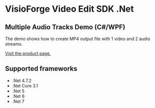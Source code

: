 ﻿# VisioForge Video Edit SDK .Net

## Multiple Audio Tracks Demo (C#/WPF)

The demo shows how to create MP4 output file with 1 video and 2 audio streams. 

[Visit the product page.](https://www.visioforge.com/video-edit-sdk-net)

## Supported frameworks

* .Net 4.7.2
* .Net Core 3.1
* .Net 5
* .Net 6
* .Net 7